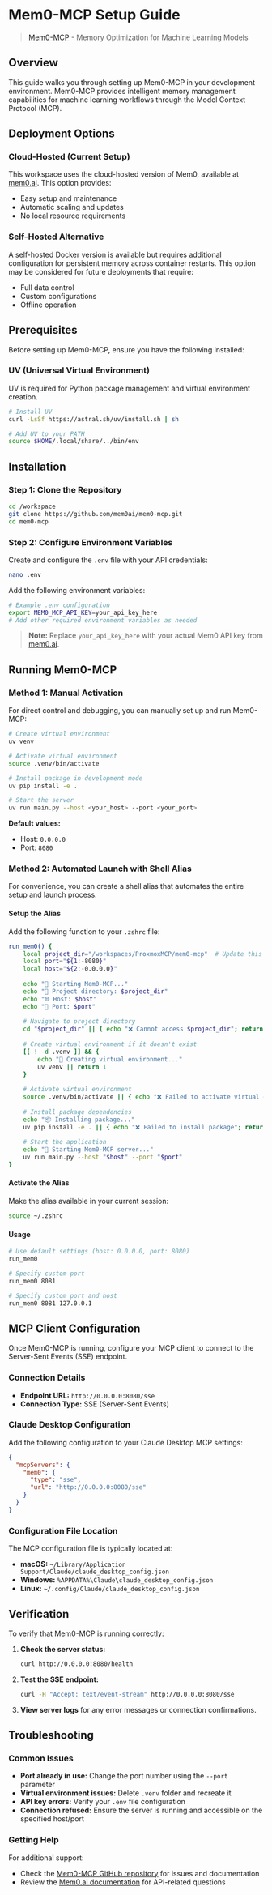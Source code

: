 # Mem0-MCP Setup Guide

> [Mem0-MCP](https://github.com/mem0ai/mem0-mcp) - Memory Optimization for Machine Learning Models

## Overview

This guide walks you through setting up Mem0-MCP in your development environment. Mem0-MCP provides intelligent memory management capabilities for machine learning workflows through the Model Context Protocol (MCP).

## Deployment Options

### Cloud-Hosted (Current Setup)
This workspace uses the cloud-hosted version of Mem0, available at [mem0.ai](https://mem0.ai/). This option provides:
- Easy setup and maintenance
- Automatic scaling and updates
- No local resource requirements

### Self-Hosted Alternative
A self-hosted Docker version is available but requires additional configuration for persistent memory across container restarts. This option may be considered for future deployments that require:
- Full data control
- Custom configurations
- Offline operation

## Prerequisites

Before setting up Mem0-MCP, ensure you have the following installed:

### UV (Universal Virtual Environment)
UV is required for Python package management and virtual environment creation.

```bash
# Install UV
curl -LsSf https://astral.sh/uv/install.sh | sh

# Add UV to your PATH
source $HOME/.local/share/../bin/env
```

## Installation

### Step 1: Clone the Repository
```bash
cd /workspace
git clone https://github.com/mem0ai/mem0-mcp.git
cd mem0-mcp
```

### Step 2: Configure Environment Variables
Create and configure the `.env` file with your API credentials:

```bash
nano .env
```

Add the following environment variables:
```bash
# Example .env configuration
export MEM0_MCP_API_KEY=your_api_key_here
# Add other required environment variables as needed
```

> **Note:** Replace `your_api_key_here` with your actual Mem0 API key from [mem0.ai](https://mem0.ai/).
## Running Mem0-MCP

### Method 1: Manual Activation

For direct control and debugging, you can manually set up and run Mem0-MCP:

```bash
# Create virtual environment
uv venv

# Activate virtual environment
source .venv/bin/activate

# Install package in development mode
uv pip install -e .

# Start the server
uv run main.py --host <your_host> --port <your_port>
```

**Default values:**
- Host: `0.0.0.0`
- Port: `8080`

### Method 2: Automated Launch with Shell Alias

For convenience, you can create a shell alias that automates the entire setup and launch process.

#### Setup the Alias

Add the following function to your `.zshrc` file:

```bash
run_mem0() {
    local project_dir="/workspaces/ProxmoxMCP/mem0-mcp"  # Update this path as needed
    local port="${1:-8080}"
    local host="${2:-0.0.0.0}"
    
    echo "🚀 Starting Mem0-MCP..."
    echo "📁 Project directory: $project_dir"
    echo "🌐 Host: $host"
    echo "🔌 Port: $port"
    
    # Navigate to project directory
    cd "$project_dir" || { echo "❌ Cannot access $project_dir"; return 1; }
    
    # Create virtual environment if it doesn't exist
    [[ ! -d .venv ]] && { 
        echo "🔨 Creating virtual environment..."
        uv venv || return 1
    }
    
    # Activate virtual environment
    source .venv/bin/activate || { echo "❌ Failed to activate virtual environment"; return 1; }
    
    # Install package dependencies  
    echo "📦 Installing package..."
    uv pip install -e . || { echo "❌ Failed to install package"; return 1; }
    
    # Start the application
    echo "🚀 Starting Mem0-MCP server..."
    uv run main.py --host "$host" --port "$port"
}
```

#### Activate the Alias

Make the alias available in your current session:

```bash
source ~/.zshrc
```

#### Usage

```bash
# Use default settings (host: 0.0.0.0, port: 8080)
run_mem0

# Specify custom port
run_mem0 8081

# Specify custom port and host
run_mem0 8081 127.0.0.1
```

## MCP Client Configuration

Once Mem0-MCP is running, configure your MCP client to connect to the Server-Sent Events (SSE) endpoint.

### Connection Details
- **Endpoint URL:** `http://0.0.0.0:8080/sse`
- **Connection Type:** SSE (Server-Sent Events)

### Claude Desktop Configuration

Add the following configuration to your Claude Desktop MCP settings:

```json
{
  "mcpServers": {
    "mem0": {
      "type": "sse",
      "url": "http://0.0.0.0:8080/sse"
    }
  }
}
```

### Configuration File Location

The MCP configuration file is typically located at:
- **macOS:** `~/Library/Application Support/Claude/claude_desktop_config.json`
- **Windows:** `%APPDATA%\Claude\claude_desktop_config.json`
- **Linux:** `~/.config/Claude/claude_desktop_config.json`

## Verification

To verify that Mem0-MCP is running correctly:

1. **Check the server status:**
   ```bash
   curl http://0.0.0.0:8080/health
   ```

2. **Test the SSE endpoint:**
   ```bash
   curl -H "Accept: text/event-stream" http://0.0.0.0:8080/sse
   ```

3. **View server logs** for any error messages or connection confirmations.

## Troubleshooting

### Common Issues

- **Port already in use:** Change the port number using the `--port` parameter
- **Virtual environment issues:** Delete `.venv` folder and recreate it
- **API key errors:** Verify your `.env` file configuration
- **Connection refused:** Ensure the server is running and accessible on the specified host/port

### Getting Help

For additional support:
- Check the [Mem0-MCP GitHub repository](https://github.com/mem0ai/mem0-mcp) for issues and documentation
- Review the [Mem0.ai documentation](https://mem0.ai/) for API-related questions
